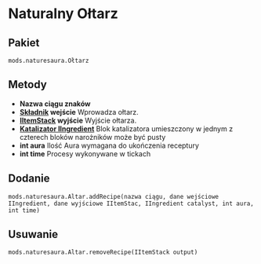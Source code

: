 # Naturalny Ołtarz

## Pakiet
```zenscript
mods.naturesaura.Ołtarz
```

## Metody
- **Nazwa ciągu znaków**
- **[Składnik](/Vanilla/Variable_Types/IIngredient) wejście** Wprowadza ołtarz.
- **[IItemStack](/Vanilla/Items/IItemStack) wyjście** Wyjście ołtarza.
- **[Katalizator IIngredient](/Vanilla/Variable_Types/IIngredient)** Blok katalizatora umieszczony w jednym z czterech bloków narożników może być pusty
- **int aura** Ilość Aura wymagana do ukończenia receptury
- **int time** Procesy wykonywane w tickach

## Dodanie

```zenscript
mods.naturesaura.Altar.addRecipe(nazwa ciągu, dane wejściowe IIngredient, dane wyjściowe IItemStac, IIngredient catalyst, int aura, int time)
```

## Usuwanie

```zenscript
mods.naturesaura.Altar.removeRecipe(IItemStack output)
```